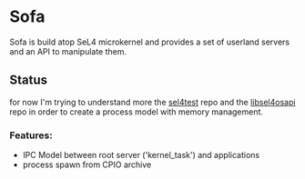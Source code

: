 # Sofa

Sofa is build atop SeL4 microkernel and provides a set of userland servers and an API to manipulate them.

## Status
for now I'm trying to understand more the [sel4test](https://github.com/seL4/sel4test) repo and the [libsel4osapi](https://github.com/rticommunity/libsel4osapi) repo in order to create a process model with memory management.

### Features:
* IPC Model between root server ('kernel_task') and applications
* process spawn from CPIO archive